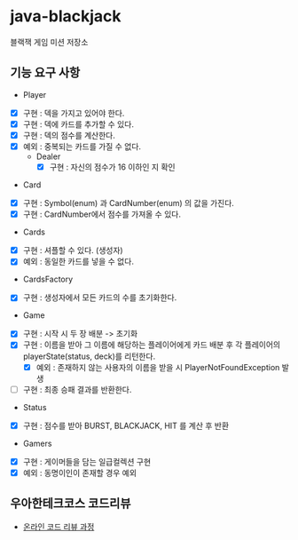# java-blackjack
블랙잭 게임 미션 저장소

## 기능 요구 사항
- Player
- [x] 구현 : 덱을 가지고 있어야 한다.
- [x] 구현 : 덱에 카드를 추가할 수 있다.
- [x] 구현 : 덱의 점수를 계산한다.
- [x] 예외 : 중복되는 카드를 가질 수 없다.
  - Dealer
    - [x] 구현 : 자신의 점수가 16 이하인 지 확인

- Card
- [x] 구현 : Symbol(enum) 과 CardNumber(enum) 의 값을 가진다.
- [x] 구현 : CardNumber에서 점수를 가져올 수 있다.

- Cards
- [x] 구현 : 셔플할 수 있다. (생성자)  
- [x] 예외 : 동일한 카드를 넣을 수 없다.

- CardsFactory
- [x] 구현 : 생성자에서 모든 카드의 수를 초기화한다.  

- Game
- [x] 구현 : 시작 시 두 장 배분 -> 초기화
- [x] 구현 : 이름을 받아 그 이름에 해당하는 플레이어에게 카드 배분 후 
  각 플레이어의 playerState(status, deck)를 리턴한다.
  - [x] 예외 : 존재하지 않는 사용자의 이름을 받을 시 PlayerNotFoundException 발생
- [ ] 구현 : 최종 승패 결과를 반환한다.

- Status
- [x] 구현 : 점수를 받아 BURST, BLACKJACK, HIT 를 계산 후 반환

- Gamers
- [x] 구현 : 게이머들을 담는 일급컬렉션 구현
- [x] 예외 : 동명이인이 존재할 경우 예외

## 우아한테크코스 코드리뷰
* [온라인 코드 리뷰 과정](https://github.com/woowacourse/woowacourse-docs/blob/master/maincourse/README.md)